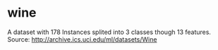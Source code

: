 # wine
A dataset with 178 Instances splited into 3 classes though 13 features. Source: http://archive.ics.uci.edu/ml/datasets/Wine
